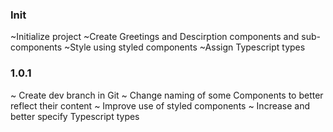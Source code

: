 ### Init

~Initialize project
~Create Greetings and Descirption components and sub-components
~Style using styled components
~Assign Typescript types

### 1.0.1

~ Create dev branch in Git
~ Change naming of some Components to better reflect their content
~ Improve use of styled components
~ Increase and better specify Typescript types

